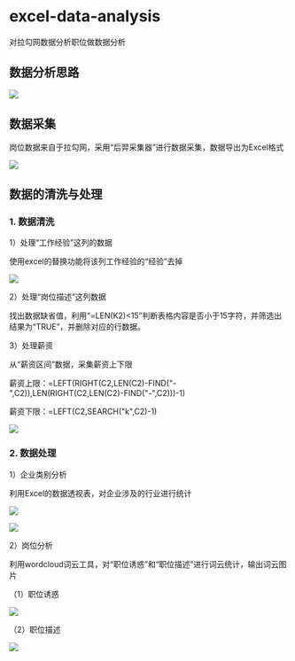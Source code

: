 # excel-data-analysis

对拉勾网数据分析职位做数据分析

## 数据分析思路

![](拉勾网数据分析——职位分析.png)

## 数据采集

岗位数据来自于拉勾网，采用“后羿采集器”进行数据采集，数据导出为Excel格式

![](原始表格数据.png)

## 数据的清洗与处理

### 1. 数据清洗

1）处理“工作经验”这列的数据

使用excel的替换功能将该列工作经验的“经验”去掉

![](工作经验处理.png)

2）处理“岗位描述”这列数据

找出数据缺省值，利用“=LEN(K2)<15”判断表格内容是否小于15字符，并筛选出结果为“TRUE”，并删除对应的行数据。

3）处理薪资 

从“薪资区间”数据，采集薪资上下限

薪资上限：=LEFT(RIGHT(C2,LEN(C2)-FIND("-",C2)),LEN(RIGHT(C2,LEN(C2)-FIND("-",C2)))-1)

薪资下限：=LEFT(C2,SEARCH("k",C2)-1)

![](薪资区间处理.png)

### 2. 数据处理

1）企业类别分析

利用Excel的数据透视表，对企业涉及的行业进行统计

![](行业统计.png)

![](行业分布柱形图.png)

2）岗位分析

利用wordcloud词云工具，对“职位诱惑”和“职位描述”进行词云统计，输出词云图片

（1）职位诱惑

![](word_cloud.jpg)

（2）职位描述

![](岗位关键词词云.jpg)


